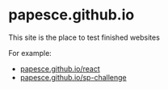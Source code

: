 # papesce.github.io

This site is the place to test finished websites

For example:
- [papesce.github.io/react](https://papesce.github.io/react)
- [papesce.github.io/sp-challenge](https://papesce.github.io/sp-challenge)
